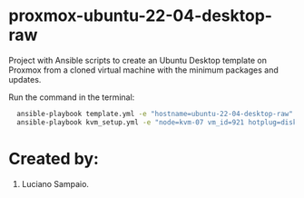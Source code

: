 # proxmox-ubuntu-22-04-desktop-raw
Project with Ansible scripts to create an Ubuntu Desktop template on Proxmox from a cloned virtual machine with the minimum packages and updates.

Run the command in the terminal:
```bash
  ansible-playbook template.yml -e "hostname=ubuntu-22-04-desktop-raw"
  ansible-playbook kvm_setup.yml -e "node=kvm-07 vm_id=921 hotplug=disk,network,cpu storage_pool=Ceph_Silver"
```

# Created by:

1. Luciano Sampaio.
